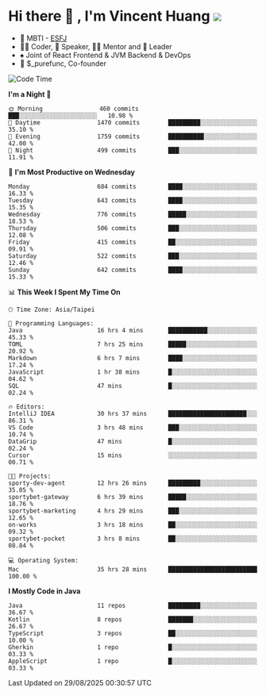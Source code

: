 # Hi there 👋 , I'm Vincent Huang ![](https://komarev.com/ghpvc/?username=Jian-Min-Huang)
- 👀 MBTI - [ESFJ](https://www.16personalities.com/esfj-personality)
- 👨‍💻 Coder, 🎤 Speaker, 👨‍🏫 Mentor and 🚀 Leader
- ♠️ Joint of React Frontend & JVM Backend & DevOps
- 💼 $_purefunc, Co-founder

<!--START_SECTION:waka-->
![Code Time](http://img.shields.io/badge/Code%20Time-5%2C837%20hrs%208%20mins-blue)

**I'm a Night 🦉** 

```text
🌞 Morning                460 commits         ███░░░░░░░░░░░░░░░░░░░░░░   10.98 % 
🌆 Daytime                1470 commits        █████████░░░░░░░░░░░░░░░░   35.10 % 
🌃 Evening                1759 commits        ██████████░░░░░░░░░░░░░░░   42.00 % 
🌙 Night                  499 commits         ███░░░░░░░░░░░░░░░░░░░░░░   11.91 % 
```
📅 **I'm Most Productive on Wednesday** 

```text
Monday                   684 commits         ████░░░░░░░░░░░░░░░░░░░░░   16.33 % 
Tuesday                  643 commits         ████░░░░░░░░░░░░░░░░░░░░░   15.35 % 
Wednesday                776 commits         █████░░░░░░░░░░░░░░░░░░░░   18.53 % 
Thursday                 506 commits         ███░░░░░░░░░░░░░░░░░░░░░░   12.08 % 
Friday                   415 commits         ██░░░░░░░░░░░░░░░░░░░░░░░   09.91 % 
Saturday                 522 commits         ███░░░░░░░░░░░░░░░░░░░░░░   12.46 % 
Sunday                   642 commits         ████░░░░░░░░░░░░░░░░░░░░░   15.33 % 
```


📊 **This Week I Spent My Time On** 

```text
🕑︎ Time Zone: Asia/Taipei

💬 Programming Languages: 
Java                     16 hrs 4 mins       ███████████░░░░░░░░░░░░░░   45.33 % 
TOML                     7 hrs 25 mins       █████░░░░░░░░░░░░░░░░░░░░   20.92 % 
Markdown                 6 hrs 7 mins        ████░░░░░░░░░░░░░░░░░░░░░   17.24 % 
JavaScript               1 hr 38 mins        █░░░░░░░░░░░░░░░░░░░░░░░░   04.62 % 
SQL                      47 mins             █░░░░░░░░░░░░░░░░░░░░░░░░   02.24 % 

🔥 Editors: 
IntelliJ IDEA            30 hrs 37 mins      ██████████████████████░░░   86.31 % 
VS Code                  3 hrs 48 mins       ███░░░░░░░░░░░░░░░░░░░░░░   10.74 % 
DataGrip                 47 mins             █░░░░░░░░░░░░░░░░░░░░░░░░   02.24 % 
Cursor                   15 mins             ░░░░░░░░░░░░░░░░░░░░░░░░░   00.71 % 

🐱‍💻 Projects: 
sporty-dev-agent         12 hrs 26 mins      █████████░░░░░░░░░░░░░░░░   35.05 % 
sportybet-gateway        6 hrs 39 mins       █████░░░░░░░░░░░░░░░░░░░░   18.76 % 
sportybet-marketing      4 hrs 29 mins       ███░░░░░░░░░░░░░░░░░░░░░░   12.65 % 
on-works                 3 hrs 18 mins       ██░░░░░░░░░░░░░░░░░░░░░░░   09.32 % 
sportybet-pocket         3 hrs 8 mins        ██░░░░░░░░░░░░░░░░░░░░░░░   08.84 % 

💻 Operating System: 
Mac                      35 hrs 28 mins      █████████████████████████   100.00 % 
```

**I Mostly Code in Java** 

```text
Java                     11 repos            █████████░░░░░░░░░░░░░░░░   36.67 % 
Kotlin                   8 repos             ███████░░░░░░░░░░░░░░░░░░   26.67 % 
TypeScript               3 repos             ██░░░░░░░░░░░░░░░░░░░░░░░   10.00 % 
Gherkin                  1 repo              █░░░░░░░░░░░░░░░░░░░░░░░░   03.33 % 
AppleScript              1 repo              █░░░░░░░░░░░░░░░░░░░░░░░░   03.33 % 
```




 Last Updated on 29/08/2025 00:30:57 UTC
<!--END_SECTION:waka-->

